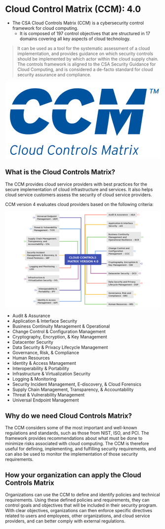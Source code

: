 # Cloud Control Matrix (CCM): 4.0

- The CSA Cloud Controls Matrix (CCM) is a cybersecurity control framework for cloud computing.
  - It is composed of 197 control objectives that are structured in 17 domains covering all key aspects of cloud technology.
 
> It can be used as a tool for the systematic assessment of a cloud implementation, and provides guidance on which security controls should be implemented by which actor within the cloud supply chain. The controls framework is aligned to the CSA Security Guidance for Cloud Computing, and is considered a de-facto standard for cloud security assurance and compliance.

<p align="center">
  <img src="https://github.com/paulveillard/cybersecurity-assessments/blob/main/img/Cloud-Control-Matrix-Logo.png?raw=true" alt="Sublime's custom image"/>
</p>

## What is the Cloud Controls Matrix?
The CCM provides cloud service providers with best practices for the secure implementation of cloud infrastructure and services. It also helps cloud service customers assess the security of cloud service providers.

CCM version 4 evaluates cloud providers based on the following criteria:

<p align="center">
  <img src="https://github.com/paulveillard/cybersecurity-assessments/blob/main/img/CCM-4.png?raw=true" alt="Sublime's custom image"/>
</p>

- Audit & Assurance
- Application & Interface Security
- Business Continuity Management & Operational
- Change Control & Configuration Management
- Cryptography, Encryption, & Key Management
- Datacenter Security
- Data Security & Privacy Lifecycle Management
- Governance, Risk, & Compliance
- Human Resources
- Identity & Access Management
- Interoperability & Portability
- Infrastructure & Virtualization Security
- Logging & Monitoring
- Security Incident Management, E-discovery, & Cloud Forensics
- Supply Chain Management, Transparency, & Accountability
- Threat & Vulnerability Management
- Universal Endpoint Management

## Why do we need Cloud Controls Matrix?
The CCM considers some of the most important and well-known regulations and standards, such as those from NIST, ISO, and PCI. The framework provides recommendations about what must be done to minimize risks associated with cloud computing. The CCM is therefore useful for defining, implementing, and fulfilling security requirements, and can also be used to monitor the implementation of those security requirements.

## How your organization can apply the Cloud Controls Matrix
Organizations can use the CCM to define and identify policies and technical requirements. Using these defined policies and requirements, they can control goals and objectives that will be included in their security program. With clear objectives, organizations can then enforce specific directives related to users and employees, other organizations, and cloud service providers, and can better comply with external regulations.
